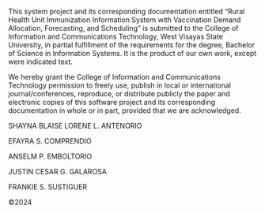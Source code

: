 This system project and its corresponding documentation entitled “Rural Health Unit Immunization Information System with Vaccination Demand Allocation, Forecasting, and Scheduling” is submitted to the College of Information and Communications Technology, West Visayas State University, in partial fulfillment of the requirements for the degree, Bachelor of Science in Information Systems. It is the product of our own work, except were indicated text.

We hereby grant the College of Information and Communications Technology permission to freely use, publish in local or international journal/conferences, reproduce, or distribute publicly the paper and electronic copies of this software project and its corresponding documentation in whole or in part, provided that we are acknowledged.


SHAYNA BLAISE LORENE L. ANTENORIO

EFAYRA S. COMPRENDIO

ANSELM P. EMBOLTORIO

JUSTIN CESAR G. GALAROSA

FRANKIE S. SUSTIGUER


&copy;2024
